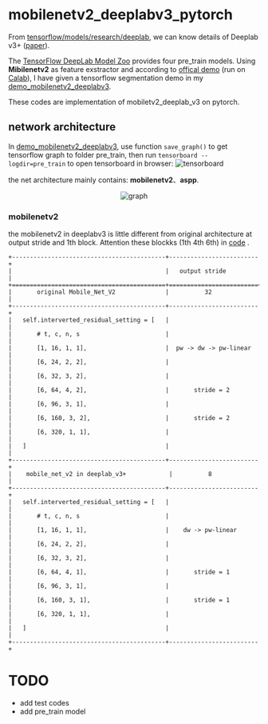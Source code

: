 # mobilenetv2_deeplabv3_pytorch
From [tensorflow/models/research/deeplab](https://github.com/tensorflow/models/tree/master/research/deeplab), we can know details of Deeplab v3+ ([paper](https://arxiv.org/abs/1802.02611)).


The [TensorFlow DeepLab Model Zoo](https://github.com/tensorflow/models/blob/master/research/deeplab/g3doc/model_zoo.md) provides four pre_train models. Using **Mibilenetv2** as feature exstractor and according to [offical demo](https://colab.sandbox.google.com/github/tensorflow/models/blob/master/research/deeplab/deeplab_demo.ipynb) (run on [Calab](https://colab.research.google.com/notebooks/welcome.ipynb)), I have given a tensorflow segmentation demo in my [demo_mobilenetv2_deeplabv3](https://github.com/lizhengwei1992/demo_mobilenetv2_deeplabv3).


These codes are implementation of mobiletv2_deeplab_v3 on pytorch.

## network architecture
In [demo_mobilenetv2_deeplabv3](https://github.com/lizhengwei1992/demo_mobilenetv2_deeplabv3), use function ```save_graph()```
to get tensorflow graph to folder pre_train, then run ```tensorboard --logdir=pre_train``` to open tensorboard in browser:
![tensorboard](https://github.com/lizhengwei1992/mobilenetv2_deeplabv3_pytorch/raw/master/images/tensorboard.png)

the net architecture mainly contains: **mobilenetv2**、**aspp**.


<div align=center>
      
![graph](https://github.com/lizhengwei1992/mobilenetv2_deeplabv3_pytorch/raw/master/images/graph.png)
      
</div>
      
      
      
      
### mobilenetv2
the mobilenetv2 in deeplabv3 is little different from original architecture at output stride and 1th block.
Attention these blockks (1th 4th 6th) in [code](https://github.com/lizhengwei1992/mobilenetv2_deeplabv3_pytorch/blob/master/model/MobileNet_v2.py) .

    +-------------------------------------------+-------------------------+
    |                                           |   output stride         |
    +===========================================+=========================+                                            
    |       original Mobile_Net_V2              |          32             | 
    +-------------------------------------------+-------------------------+
    |   self.interverted_residual_setting = [   |                         |
    |       # t, c, n, s                        |                         |
    |       [1, 16, 1, 1],                      |  pw -> dw -> pw-linear  |
    |       [6, 24, 2, 2],                      |                         |
    |       [6, 32, 3, 2],                      |                         |
    |       [6, 64, 4, 2],                      |       stride = 2        |
    |       [6, 96, 3, 1],                      |                         |
    |       [6, 160, 3, 2],                     |       stride = 2        |
    |       [6, 320, 1, 1],                     |                         |
    |   ]                                       |                         |
    +-------------------------------------------+-------------------------+
    |    mobile_net_v2 in deeplab_v3+            |          8             |
    +-------------------------------------------+-------------------------+
    |   self.interverted_residual_setting = [   |                         |
    |       # t, c, n, s                        |                         |
    |       [1, 16, 1, 1],                      |    dw -> pw-linear      |
    |       [6, 24, 2, 2],                      |                         |
    |       [6, 32, 3, 2],                      |                         |
    |       [6, 64, 4, 1],                      |       stride = 1        |
    |       [6, 96, 3, 1],                      |                         |
    |       [6, 160, 3, 1],                     |       stride = 1        |
    |       [6, 320, 1, 1],                     |                         |
    |   ]                                       |                         |
    +-------------------------------------------+-------------------------+

# TODO

- add test codes
- add pre_train model





